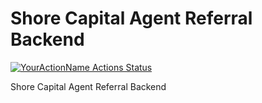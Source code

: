 # Shore Capital Agent Referral Backend
[![YourActionName Actions Status](https://github.com/alujan45/Shore-Capital-Agent-Referral/.github/workflows/DjangoCI/badge.svg)](https://github.com/alujan45/Shore-Capital-Agent-Referral/actions)

Shore Capital Agent Referral Backend 